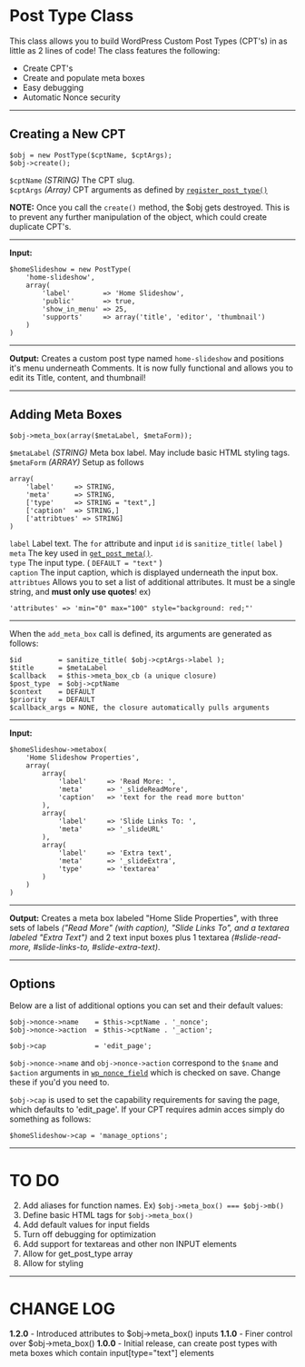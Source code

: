 Post Type Class
===============
This class allows you to build WordPress Custom Post Types (CPT's) in as little as 2 lines of code! The class features the following:

* Create CPT's
* Create and populate meta boxes
* Easy debugging
* Automatic Nonce security

*************************************************************

## Creating a New CPT ##

    $obj = new PostType($cptName, $cptArgs);
    $obj->create();

`$cptName`    _(STRING)_    The CPT slug.  
`$cptArgs`    _(Array)_     CPT arguments as defined by [`register_post_type()`](http://codex.wordpress.org/Function_Reference/register_post_type)

**NOTE:** Once you call the `create()` method, the $obj gets destroyed. This is to prevent any further manipulation of the object, which could create duplicate CPT's.

- - - - - - - - - - - - - - - - - - - - - - - - - - - - - - - 

**Input:**
    
    $homeSlideshow = new PostType(
        'home-slideshow',
        array(
            'label'        => 'Home Slideshow',
            'public'       => true,
            'show_in_menu' => 25,
            'supports'     => array('title', 'editor', 'thumbnail')
        )
    )

- - - - - - - - - - - - - - - - - - - - - - - - - - - - - - - 
    
**Output:**
Creates a custom post type named `home-slideshow` and positions it's menu underneath Comments. It is now fully functional and allows you to edit its Title, content, and thumbnail!

*************************************************************

## Adding Meta Boxes ##

    $obj->meta_box(array($metaLabel, $metaForm));

`$metaLabel` _(STRING)_    Meta box label. May include basic HTML styling tags.  
`$metaForm`  _(ARRAY)_     Setup as follows

    array(
        'label'     => STRING,
        'meta'      => STRING,
        ['type'     => STRING = "text",]
        ['caption'  => STRING,]
        ['attribtues' => STRING]
    )

`label`   Label text. The `for` attribute and input `id` is `sanitize_title(` `label` )  
`meta`    The key used in [`get_post_meta()`](http://codex.wordpress.org/Function_Reference/get_post_meta).  
`type`    The input type. ( `DEFAULT = "text"` )  
`caption` The input caption, which is displayed underneath the input box.  
`attribtues` Allows you to set a list of additional attributes. It must be a single string, and **must only use quotes**! ex)

    'attributes' => 'min="0" max="100" style="background: red;"'

- - - - - - - - - - - - - - - - - - - - - - - - - - - - - - - 

When the `add_meta_box` call is defined, its arguments are generated as follows:

    $id         = sanitize_title( $obj->cptArgs->label );
    $title      = $metaLabel
    $callback   = $this->meta_box_cb (a unique closure)
    $post_type  = $obj->cptName
    $context    = DEFAULT
    $priority   = DEFAULT
    $callback_args = NONE, the closure automatically pulls arguments

- - - - - - - - - - - - - - - - - - - - - - - - - - - - - - - 

**Input:**
    
    $homeSlideshow->metabox(
        'Home Slideshow Properties',
        array(
            array(
                'label'     => 'Read More: ',
                'meta'      => '_slideReadMore',
                'caption'   => 'text for the read more button'
            ),
            array(
                'label'     => 'Slide Links To: ',
                'meta'      => '_slideURL'
            ),
            array(
                'label'     => 'Extra text',
                'meta'      => '_slideExtra',
                'type'      => 'textarea'
            )
        )
    )

- - - - - - - - - - - - - - - - - - - - - - - - - - - - - - - 
    
**Output:**
Creates a meta box labeled "Home Slide Properties", with three sets of labels _("Read More" (with caption), "Slide Links To", and a textarea labeled "Extra Text")_ and 2 text input boxes plus 1 textarea _(#slide-read-more, #slide-links-to, #slide-extra-text)_.


*************************************************************

## Options ##
Below are a list of additional options you can set and their default values:

    $obj->nonce->name    = $this->cptName . '_nonce';
    $obj->nonce->action  = $this->cptName . '_action';

    $obj->cap            = 'edit_page';


`$obj->nonce->name` and `obj->nonce->action` correspond to the `$name` and `$action` arguments in [`wp_nonce_field`](http://codex.wordpress.org/Function_Reference/wp_nonce_field) which is checked on save. Change these if you'd you need to.

`$obj->cap` is used to set the capability requirements for saving the page, which defaults to 'edit_page'. If your CPT requires admin acces simply do something as follows:

    $homeSlideshow->cap = 'manage_options';

*************************************************************

TO DO
=====
2. Add aliases for function names. Ex) `$obj->meta_box() === $obj->mb()`
3. Define basic HTML tags for `$obj->meta_box()`
5. Add default values for input fields
6. Turn off debugging for optimization
7. Add support for textareas and other non INPUT elements
8. Allow for get_post_type array
9. Allow for styling

*************************************************************

CHANGE LOG
==========
**1.2.0** - Introduced attributes to $obj->meta_box() inputs
**1.1.0** - Finer control over $obj->meta_box()
**1.0.0** - Initial release, can create post types with meta boxes which contain input[type="text"] elements